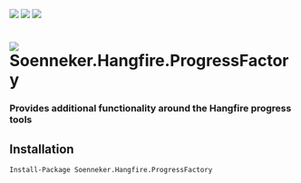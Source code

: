 [![](https://img.shields.io/nuget/v/Soenneker.Hangfire.ProgressFactory.svg?style=for-the-badge)](https://www.nuget.org/packages/Soenneker.Hangfire.ProgressFactory/)
[![](https://img.shields.io/github/actions/workflow/status/soenneker/soenneker.hangfire.progressfactory/publish-package.yml?style=for-the-badge)](https://github.com/soenneker/soenneker.hangfire.progressfactory/actions/workflows/publish-package.yml)
[![](https://img.shields.io/nuget/dt/Soenneker.Hangfire.ProgressFactory.svg?style=for-the-badge)](https://www.nuget.org/packages/Soenneker.Hangfire.ProgressFactory/)

# ![](https://user-images.githubusercontent.com/4441470/224455560-91ed3ee7-f510-4041-a8d2-3fc093025112.png) Soenneker.Hangfire.ProgressFactory
### Provides additional functionality around the Hangfire progress tools

## Installation

```
Install-Package Soenneker.Hangfire.ProgressFactory
```
